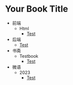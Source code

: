 # Your Book Title

- 前端
  - Html
    * [Test](前端/Html/test.md)
- 后端
  * [Test](后端/test.md)
- 书斋
  - Testbook
    * [Test](书斋/testbook/test.md)
- 微语
  - 2023
    * [Test](微语/2023/test.md)
